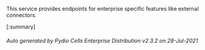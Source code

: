 






This service provides endpoints for enterprise specific features like external connectors.

[:summary]

###### Auto generated by Pydio Cells Enterprise Distribution v2.3.2 on 28-Jul-2021
